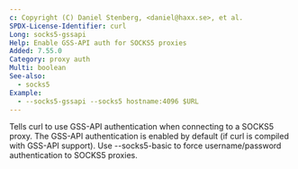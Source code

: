 ```yaml
---
c: Copyright (C) Daniel Stenberg, <daniel@haxx.se>, et al.
SPDX-License-Identifier: curl
Long: socks5-gssapi
Help: Enable GSS-API auth for SOCKS5 proxies
Added: 7.55.0
Category: proxy auth
Multi: boolean
See-also:
  - socks5
Example:
  - --socks5-gssapi --socks5 hostname:4096 $URL
---
```


Tells curl to use GSS-API authentication when connecting to a SOCKS5 proxy.
The GSS-API authentication is enabled by default (if curl is compiled with
GSS-API support).  Use --socks5-basic to force username/password authentication
to SOCKS5 proxies.
